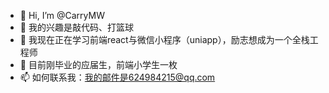 - 👋 Hi, I’m @CarryMW
- 👀 我的兴趣是敲代码、打篮球
- 🌱 我现在正在学习前端react与微信小程序（uniapp），励志想成为一个全栈工程师
- 💞️ 目前刚毕业的应届生，前端小学生一枚
- 📫 如何联系我：我的邮件是624984215@qq.com

<!---
CarryMW/CarryMW is a ✨ special ✨ repository because its `README.md` (this file) appears on your GitHub profile.
You can click the Preview link to take a look at your changes.
--->
